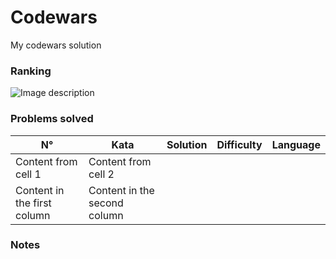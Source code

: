 # Codewars
My codewars solution
### Ranking
![Image description](https://www.codewars.com/users/Pierlu1586/badges/large)
### Problems solved
N° | Kata | Solution | Difficulty | Language
------------ | ------------- | ------------- | ------------- | -------------
Content from cell 1 | Content from cell 2
Content in the first column | Content in the second column
### Notes
